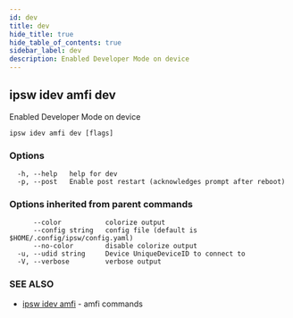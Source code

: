 ```yaml
---
id: dev
title: dev
hide_title: true
hide_table_of_contents: true
sidebar_label: dev
description: Enabled Developer Mode on device
---
```

## ipsw idev amfi dev

Enabled Developer Mode on device

```
ipsw idev amfi dev [flags]
```

### Options

```
  -h, --help   help for dev
  -p, --post   Enable post restart (acknowledges prompt after reboot)
```

### Options inherited from parent commands

```
      --color           colorize output
      --config string   config file (default is $HOME/.config/ipsw/config.yaml)
      --no-color        disable colorize output
  -u, --udid string     Device UniqueDeviceID to connect to
  -V, --verbose         verbose output
```

### SEE ALSO

* [ipsw idev amfi](/docs/cli/ipsw/idev/amfi)	 - amfi commands

